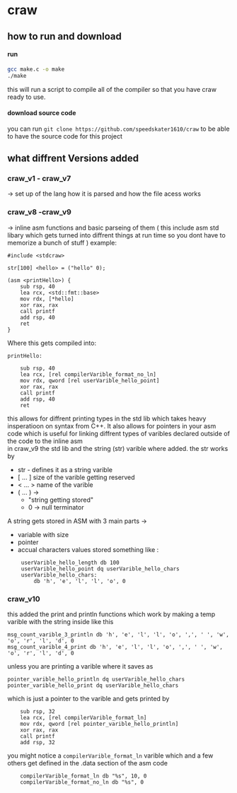 # craw

## how to run and download
#### run
```bash
gcc make.c -o make
./make
```
this will run a script to compile all of the compiler so that you have craw ready to use. 


#### download source code 
you can run 
`git clone https://github.com/speedskater1610/craw` to be able to have the source code for this project


## what diffrent Versions added 
### craw_v1 - craw_v7   
-> set up of the lang how it is parsed and how the file acess works
### craw_v8 -craw_v9   
-> inline asm functions and basic parseing of them ( this include asm std libary which gets turned into diffrent things at run time so you dont have to memorize a bunch of stuff ) example:   
```
#include <stdcraw>

str[100] <hello> = ("hello" 0);

(asm <printHello>) {
    sub rsp, 40 
    lea rcx, <std::fmt::base>
    mov rdx, [*hello]
    xor rax, rax
    call printf
    add rsp, 40 
    ret
}
```   
Where this gets compiled into:   
```
printHello:    
   
    sub rsp, 40    
    lea rcx, [rel compilerVarible_format_no_ln]   
    mov rdx, qword [rel userVarible_hello_point]   
    xor rax, rax   
    call printf   
    add rsp, 40    
    ret
```
this allows for diffrent printing types in the std lib which takes heavy insperatioon on syntax from C++. It also allows for pointers in your asm code which is useful for linking diffrent types of varibles declared outside of the code to the inline asm   
in craw_v9 the std lib and the string (str) varible where added. the str works by   
- str - defines it as a string varible
- [ ... ] size of the varible getting reserved
- < ... > name of the varible
- ( ... ) ->
    - "string getting stored"
    - 0 -> null terminator

 A string gets stored in ASM with 3 main parts ->
 - variable with size
 - pointer
 - accual characters values
   stored something like :
   ```
	userVarible_hello_length db 100
	userVarible_hello_point dq userVarible_hello_chars
	userVarible_hello_chars:
		db 'h', 'e', 'l', 'l', 'o', 0
   ```

### craw_v10 
this added the print and println functions which work by making a temp varible with the string inside like this  
```
msg_count_varible_3_println db 'h', 'e', 'l', 'l', 'o', ',', ' ', 'w', 'o', 'r', 'l', 'd', 0
msg_count_varible_4_print db 'h', 'e', 'l', 'l', 'o', ',', ' ', 'w', 'o', 'r', 'l', 'd', 0
```
unless you are printing a varible where it saves as   
```
pointer_varible_hello_println dq userVarible_hello_chars
pointer_varible_hello_print dq userVarible_hello_chars
```
which is just a pointer to the varible
and gets printed by

```
	sub rsp, 32
	lea rcx, [rel compilerVarible_format_ln]
	mov rdx, qword [rel pointer_varible_hello_println]
	xor rax, rax
	call printf 
	add rsp, 32
```
you might notice a `compilerVarible_format_ln` varible which and a few others get defined in the .data section of the asm code
```
    compilerVarible_format_ln db "%s", 10, 0
    compilerVarible_format_no_ln db "%s", 0
```

